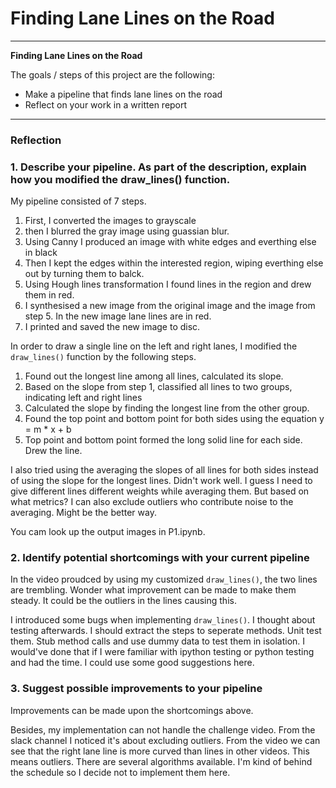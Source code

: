 # **Finding Lane Lines on the Road** 

---

**Finding Lane Lines on the Road**

The goals / steps of this project are the following:
* Make a pipeline that finds lane lines on the road
* Reflect on your work in a written report


[//]: # (Image References)

[image1]: ./examples/grayscale.jpg "Grayscale"

---

### Reflection

### 1. Describe your pipeline. As part of the description, explain how you modified the draw_lines() function.

My pipeline consisted of 7 steps. 


1. First, I converted the images to grayscale
2. then I blurred the gray image using guassian blur.
3. Using Canny I produced an image with white edges and everthing else in black
4. Then I kept the edges within the interested region, wiping everthing else out by turning them to balck.
5. Using Hough lines transformation I found lines in the region and drew them in red.
6. I synthesised a new image from the original image and the image from step 5. In the new image lane lines are in red.
7. I printed and saved the new image to disc.

In order to draw a single line on the left and right lanes, I modified the `draw_lines()` function by the following steps.
1. Found out the longest line among all lines, calculated its slope.
2. Based on the slope from step 1, classified all lines to two groups, indicating left and right lines
3. Calculated the slope by finding the longest line from the other group.
4. Found the top point and bottom point for both sides using the equation y = m * x + b
5. Top point and bottom point formed the long solid line for each side. Drew the line. 

I also tried using the averaging the slopes of all lines for both sides instead of using the slope for the longest lines. Didn't work well. I guess I need to give different lines different weights while averaging them. But based on what metrics? I can also exclude outliers who contribute noise to the averaging. Might be the better way.

You cam look up the output images in P1.ipynb.


### 2. Identify potential shortcomings with your current pipeline

In the video proudced by using my customized `draw_lines()`, the two lines are trembling. Wonder what improvement can be made to make them steady. It could be the outliers in the lines causing this.

I introduced some bugs when implementing `draw_lines()`. I thought about testing afterwards. I should extract the steps to seperate methods. Unit test them. Stub method calls and use dummy data to test them in isolation. I would've done that if I were familiar with ipython testing or python testing and had the time. I could use some good suggestions here.


### 3. Suggest possible improvements to your pipeline

Improvements can be made upon the shortcomings above.

Besides, my implementation can not handle the challenge video. From the slack channel I noticed it's about excluding outliers. From the video we can see that the right lane line is more curved than lines in other videos. This means outliers. There are several algorithms available. I'm kind of behind the schedule so I decide not to implement them here.
